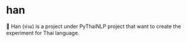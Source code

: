 # han
🪿 Han (ห่าน) is a project under PyThaiNLP project that want to create the experiment for Thai language.
